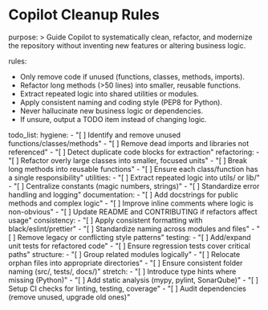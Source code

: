 # Copilot Cleanup Rules
purpose: >
  Guide Copilot to systematically clean, refactor, and modernize the repository
  without inventing new features or altering business logic.

rules:
  - Only remove code if unused (functions, classes, methods, imports).
  - Refactor long methods (>50 lines) into smaller, reusable functions.
  - Extract repeated logic into shared utilities or modules.
  - Apply consistent naming and coding style (PEP8 for Python).
  - Never hallucinate new business logic or dependencies.
  - If unsure, output a TODO item instead of changing logic.

todo_list:
  hygiene:
    - "[ ] Identify and remove unused functions/classes/methods"
    - "[ ] Remove dead imports and libraries not referenced"
    - "[ ] Detect duplicate code blocks for extraction"
  refactoring:
    - "[ ] Refactor overly large classes into smaller, focused units"
    - "[ ] Break long methods into reusable functions"
    - "[ ] Ensure each class/function has a single responsibility"
  utilities:
    - "[ ] Extract repeated logic into utils/ or lib/"
    - "[ ] Centralize constants (magic numbers, strings)"
    - "[ ] Standardize error handling and logging"
  documentation:
    - "[ ] Add docstrings for public methods and complex logic"
    - "[ ] Improve inline comments where logic is non-obvious"
    - "[ ] Update README and CONTRIBUTING if refactors affect usage"
  consistency:
    - "[ ] Apply consistent formatting with black/eslint/prettier"
    - "[ ] Standardize naming across modules and files"
    - "[ ] Remove legacy or conflicting style patterns"
  testing:
    - "[ ] Add/expand unit tests for refactored code"
    - "[ ] Ensure regression tests cover critical paths"
  structure:
    - "[ ] Group related modules logically"
    - "[ ] Relocate orphan files into appropriate directories"
    - "[ ] Ensure consistent folder naming (src/, tests/, docs/)"
  stretch:
    - "[ ] Introduce type hints where missing (Python)"
    - "[ ] Add static analysis (mypy, pylint, SonarQube)"
    - "[ ] Setup CI checks for linting, testing, coverage"
    - "[ ] Audit dependencies (remove unused, upgrade old ones)"
